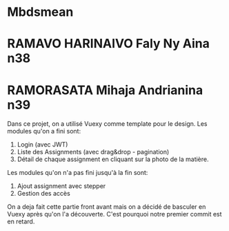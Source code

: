 # Mbdsmean
# RAMAVO HARINAIVO Faly Ny Aina n38
# RAMORASATA Mihaja Andrianina n39

Dans ce projet, on a utilisé Vuexy comme template pour le design.
Les modules qu'on a fini sont:
 1. Login (avec JWT)
 2. Liste des Assignments (avec drag&drop - pagination)
 3. Détail de chaque assignment en cliquant sur la photo de la matière.

Les modules qu'on n'a pas fini jusqu'à la fin sont:
  1. Ajout assignment avec stepper
  2. Gestion des accès

On a deja fait cette partie front avant mais on a décidé de basculer en Vuexy après qu'on l'a découverte. C'est pourquoi notre premier commit est en retard.

 

